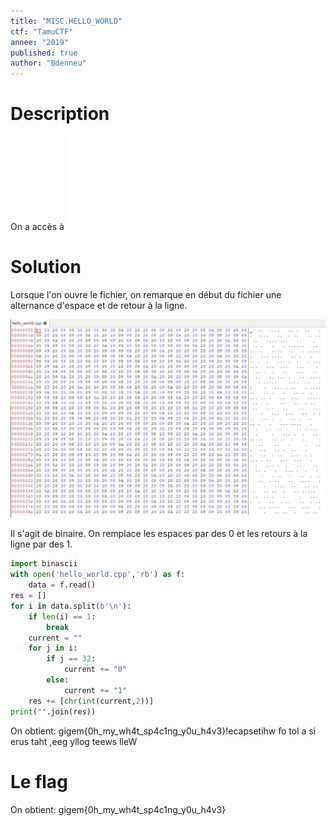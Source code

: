 ```yaml
---
title: "MISC.HELLO_WORLD"
ctf: "TamuCTF"
annee: "2019"
published: true
author: "Bdenneu"
---
```

# Description
On a accès à ![Hello_world.cpp](/_posts/2018-2019/TamuCTF2019/source/hello_world.cpp)

# Solution
Lorsque l'on ouvre le fichier, on remarque en début du fichier une alternance d'espace et de retour à la ligne.

![hello_world](/assets/images/TamuCTF2019/tamuctf2019_helloworld.png)

Il s'agit de binaire. On remplace les espaces par des 0 et les retours à la ligne par des 1.

```python
import binascii
with open('hello_world.cpp','rb') as f:
	data = f.read()
res = []
for i in data.split(b'\n'):
	if len(i) == 1:
		break
	current = ""
	for j in i:
		if j == 32:
			current += "0"
		else:
			current += "1"
	res += [chr(int(current,2))]
print("".join(res))
```

On obtient: gigem{0h_my_wh4t_sp4c1ng_y0u_h4v3}!ecapsetihw fo tol a si erus taht ,eeg yllog teews lleW

# Le flag

On obtient: gigem{0h_my_wh4t_sp4c1ng_y0u_h4v3}
